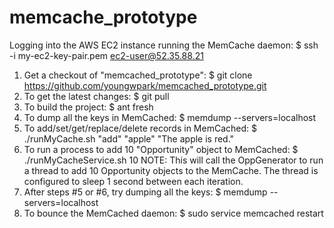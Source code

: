 # memcache_prototype
Logging into the AWS EC2 instance running the MemCache daemon:
	$ ssh -i my-ec2-key-pair.pem ec2-user@52.35.88.21
	
	
1) Get a checkout of "memcached_prototype":
	$ git clone https://github.com/youngwpark/memcached_prototype.git
2) To get the latest changes:
	$ git pull
3) To build the project:
	$ ant fresh
4) To dump all the keys in MemCached:
	$ memdump --servers=localhost
5) To add/set/get/replace/delete records in MemCached:
	$ ./runMyCache.sh "add" "apple" "The apple is red."
6) To run a process to add 10 "Opportunity" object to MemCached:
	$ ./runMyCacheService.sh 10
	NOTE: This will call the OppGenerator to run a thread to add 10 Opportunity objects to the MemCache. The thread is configured to sleep 1 second between each iteration.
7) After steps #5 or #6, try dumping all the keys:
	$ memdump --servers=localhost
8) To bounce the MemCached daemon:
	$ sudo service memcached restart
